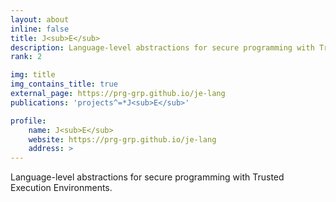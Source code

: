 ```yaml
---
layout: about
inline: false
title: J<sub>E</sub>
description: Language-level abstractions for secure programming with Trusted Execution Environments.
rank: 2

img: title
img_contains_title: true
external_page: https://prg-grp.github.io/je-lang
publications: 'projects^=*J<sub>E</sub>'

profile:
    name: J<sub>E</sub>
    website: https://prg-grp.github.io/je-lang
    address: >
---
```


Language-level abstractions for secure programming with Trusted Execution Environments.

